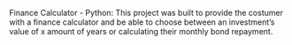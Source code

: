 Finance Calculator - Python: This project was built to provide the costumer with a finance calculator and be able to choose between an investment’s value of x amount of years or calculating their monthly bond repayment.

